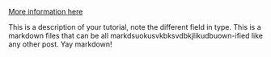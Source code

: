 <!-- ---
title: "Tutorial 1 on Relevant Topic in Your Field"
collection: talks
type: "Tutorial"
permalink: /talks/2013-03-01-tutorial-1
venue: "UC-Berkeley Institute for Testing Science"
date: 2013-03-01
location: "Berkeley CA, USA"
--- -->

[More information here](http://exampleurl.com)

This is a description of your tutorial, note the different field in type. This is a markdown files that can be all markdsuokusvkbksvdbkjlikudbuown-ified like any other post. Yay markdown!
